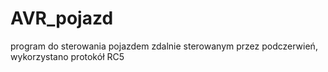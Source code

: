 # AVR_pojazd
program do sterowania pojazdem zdalnie sterowanym przez podczerwień, wykorzystano protokół RC5
